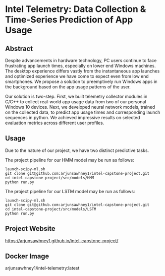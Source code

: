 # Intel Telemetry: Data Collection & Time-Series Prediction of App Usage
## Abstract
Despite advancements in hardware technology, PC users continue to face frustrating app launch times, especially on lower end Windows machines. The desktop experience differs vastly from the instantaneous app launches and optimized experience we have come to expect even from low end smartphones. We propose a solution to preemptively run Windows apps in the background based on the app usage patterns of the user. 

Our solution is two-step. First, we built telemetry collector modules in C/C++ to collect real-world app usage data from two of our personal Windows 10 devices. Next, we developed neural network models, trained on the collected data, to predict app usage times and corresponding launch sequences in python. We achieved impressive results on selected evaluation metrics across different user profiles. 

## Usage
Due to the nature of our project, we have two distinct predictive tasks.

The project pipeline for our HMM model may be run as follows:
```
launch-scipy-ml.sh
git clone git@github.com:arjunsawhney1/intel-capstone-project.git
cd intel-capstone-project/src/models/HMM
python run.py
```

The project pipeline for our LSTM model may be run as follows:
```
launch-scipy-ml.sh
git clone git@github.com:arjunsawhney1/intel-capstone-project.git
cd intel-capstone-project/src/models/LSTM
python run.py
```

## Project Website
https://arjunsawhney1.github.io/intel-capstone-project/

## Docker Image
arjunsawhney1/intel-telemetry:latest
